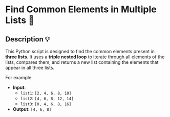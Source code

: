 # **Find Common Elements in Multiple Lists** 🔄

## **Description** 💡

This Python script is designed to find the common elements present in **three lists**. It uses a **triple nested loop** to iterate through all elements of the lists, compares them, and returns a new list containing the elements that appear in all three lists.

For example:
- **Input**:
  - `list1`: `[2, 4, 6, 8, 10]`
  - `list2`: `[4, 6, 8, 12, 14]`
  - `list3`: `[0, 4, 6, 8, 16]`
- **Output**: `[4, 6, 8]`
